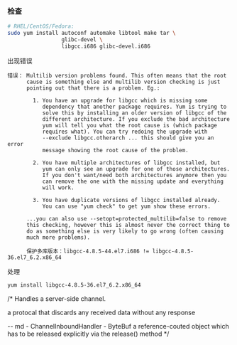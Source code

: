 ### 检查

```bash
# RHEL/CentOS/Fedora:
sudo yum install autoconf automake libtool make tar \
                 glibc-devel \
                 libgcc.i686 glibc-devel.i686
```

出现错误

```log
错误： Multilib version problems found. This often means that the root
      cause is something else and multilib version checking is just
      pointing out that there is a problem. Eg.:

        1. You have an upgrade for libgcc which is missing some
           dependency that another package requires. Yum is trying to
           solve this by installing an older version of libgcc of the
           different architecture. If you exclude the bad architecture
           yum will tell you what the root cause is (which package
           requires what). You can try redoing the upgrade with
           --exclude libgcc.otherarch ... this should give you an error
           message showing the root cause of the problem.

        2. You have multiple architectures of libgcc installed, but
           yum can only see an upgrade for one of those architectures.
           If you don't want/need both architectures anymore then you
           can remove the one with the missing update and everything
           will work.

        3. You have duplicate versions of libgcc installed already.
           You can use "yum check" to get yum show these errors.

      ...you can also use --setopt=protected_multilib=false to remove
      this checking, however this is almost never the correct thing to
      do as something else is very likely to go wrong (often causing
      much more problems).

      保护多库版本：libgcc-4.8.5-44.el7.i686 != libgcc-4.8.5-36.el7_6.2.x86_64
```

处理

```bash
yum install libgcc-4.8.5-36.el7_6.2.x86_64
```


/*
Handles a server-side channel.
<p/>
a protocal
  that discards any received data without any response
<p/>
-- md
- ChannelInboundHandler
- ByteBuf a reference-couted object which has to be released explicitly via the release() method
 */
